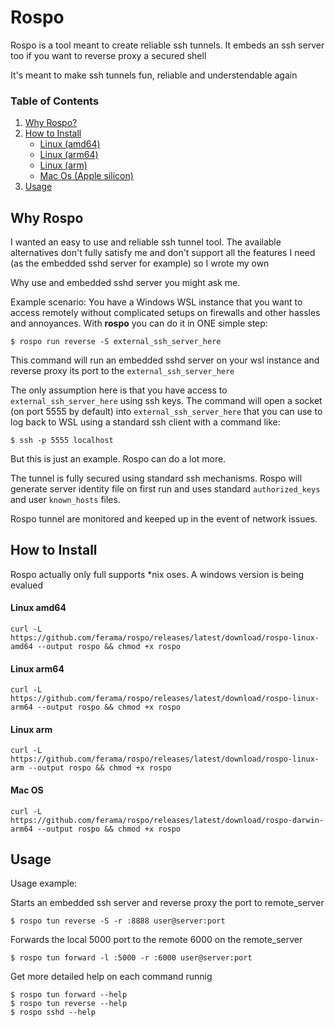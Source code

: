 # Rospo

Rospo is a tool meant to create reliable ssh tunnels.
It embeds an ssh server too if you want to reverse proxy a secured
shell

It's meant to make ssh tunnels fun, reliable and understendable again

### Table of Contents  
1. [Why Rospo?](#why-rospo)
2. [How to Install](#how-to-install)
    * [Linux (amd64)](#linux-amd64)
    * [Linux (arm64)](#linux-arm64)
    * [Linux (arm)](#linux-arm)
    * [Mac Os (Apple silicon)](#mac-os)
3. [Usage](#usage)


## Why Rospo
I wanted an easy to use and reliable ssh tunnel tool. The available alternatives don't fully satisfy me and don't  support all the features I need (as the embedded sshd server for example) so I wrote my own

Why use and embedded sshd server you might ask me. 

Example scenario:
You have a Windows WSL instance that you want to access remotely without complicated setups on firewalls and other hassles and annoyances. With **rospo** you can do it in ONE simple step:

```
$ rospo run reverse -S external_ssh_server_here
```

This command will run an embedded sshd server on your wsl instance and reverse proxy its port to the `external_ssh_server_here`

The only assumption here is that you have access to `external_ssh_server_here` using ssh keys.
The command will open a socket (on port 5555 by default) into `external_ssh_server_here` that you can use to log back to WSL using a standard ssh client with a command like:

```
$ ssh -p 5555 localhost
```

But this is just an example. Rospo can do a lot more.

The tunnel is fully secured using standard ssh mechanisms. Rospo will generate server identity file on first run and uses standard `authorized_keys` and user `known_hosts` files.

Rospo tunnel are monitored and keeped up in the event of network issues.

## How to Install

Rospo actually only full supports *nix oses.
A windows version is being evalued

#### Linux amd64
```
curl -L https://github.com/ferama/rospo/releases/latest/download/rospo-linux-amd64 --output rospo && chmod +x rospo
```

#### Linux arm64
```
curl -L https://github.com/ferama/rospo/releases/latest/download/rospo-linux-arm64 --output rospo && chmod +x rospo
```

#### Linux arm
```
curl -L https://github.com/ferama/rospo/releases/latest/download/rospo-linux-arm --output rospo && chmod +x rospo
```

#### Mac OS
```
curl -L https://github.com/ferama/rospo/releases/latest/download/rospo-darwin-arm64 --output rospo && chmod +x rospo
```

## Usage
Usage example:

Starts an embedded ssh server and reverse proxy the port to remote_server

```
$ rospo tun reverse -S -r :8888 user@server:port
```

Forwards the local 5000 port to the remote 6000 on the remote_server

```
$ rospo tun forward -l :5000 -r :6000 user@server:port
```

Get more detailed help on each command runnig
```
$ rospo tun forward --help
$ rospo tun reverse --help
$ rospo sshd --help
```

